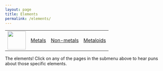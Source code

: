 ```yaml
---
layout: page
title: Elements
permalink: /elements/
---
```


<table>
    <tr>
        <td><img src="/Bailey-GitHub-Playground//images/chem.png" height="60" title="Frontend" alt=""></td>
        <td><a href="http://127.0.0.1:4100/Bailey-GitHub-Playground/elements/metals">Metals</a></td>
        <td><a href="http://127.0.0.1:4100/Bailey-GitHub-Playground/elements/non-metals">Non-metals</a></td>
        <td><a href="http://127.0.0.1:4100/Bailey-GitHub-Playground/elements/metaloids">Metaloids</a></td>
    </tr>
</table>


The elements! Click on any of the pages in the submenu above to hear puns about those specific elements.